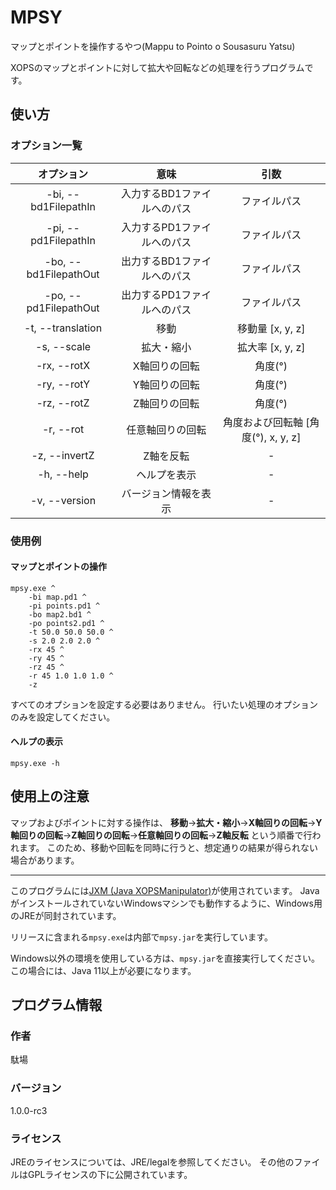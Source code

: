 # MPSY

マップとポイントを操作するやつ(Mappu to Pointo o Sousasuru Yatsu)

XOPSのマップとポイントに対して拡大や回転などの処理を行うプログラムです。

## 使い方

### オプション一覧

|      オプション       |            意味             |                引数                 |
| :-------------------: | :-------------------------: | :---------------------------------: |
| -bi, --bd1FilepathIn  | 入力するBD1ファイルへのパス |            ファイルパス             |
| -pi, --pd1FilepathIn  | 入力するPD1ファイルへのパス |            ファイルパス             |
| -bo, --bd1FilepathOut | 出力するBD1ファイルへのパス |            ファイルパス             |
| -po, --pd1FilepathOut | 出力するPD1ファイルへのパス |            ファイルパス             |
|   -t, --translation   |            移動             |          移動量 [x, y, z]           |
|      -s, --scale      |         拡大・縮小          |          拡大率 [x, y, z]           |
|      -rx, --rotX      |        X軸回りの回転        |               角度(°)               |
|      -ry, --rotY      |        Y軸回りの回転        |               角度(°)               |
|      -rz, --rotZ      |        Z軸回りの回転        |               角度(°)               |
|       -r, --rot       |      任意軸回りの回転       | 角度および回転軸 [角度(°), x, y, z] |
|     -z, --invertZ     |          Z軸を反転          |                  -                  |
|      -h, --help       |        ヘルプを表示         |                  -                  |
|     -v, --version     |    バージョン情報を表示     |                  -                  |

### 使用例

#### マップとポイントの操作

```
mpsy.exe ^
	-bi map.pd1 ^
	-pi points.pd1 ^
	-bo map2.bd1 ^
	-po points2.pd1 ^
	-t 50.0 50.0 50.0 ^
	-s 2.0 2.0 2.0 ^
	-rx 45 ^
	-ry 45 ^
	-rz 45 ^
	-r 45 1.0 1.0 1.0 ^
	-z
```

すべてのオプションを設定する必要はありません。
行いたい処理のオプションのみを設定してください。

#### ヘルプの表示

```
mpsy.exe -h
```

## 使用上の注意

マップおよびポイントに対する操作は、
**移動**→**拡大・縮小**→**X軸回りの回転**→**Y軸回りの回転**→**Z軸回りの回転**→**任意軸回りの回転**→**Z軸反転**
という順番で行われます。
このため、移動や回転を同時に行うと、想定通りの結果が得られない場合があります。

------

このプログラムには[JXM (Java XOPSManipulator)](https://github.com/Dabasan/jxm)が使用されています。
JavaがインストールされていないWindowsマシンでも動作するように、Windows用のJREが同封されています。

リリースに含まれる`mpsy.exe`は内部で`mpsy.jar`を実行しています。

Windows以外の環境を使用している方は、`mpsy.jar`を直接実行してください。
この場合には、Java 11以上が必要になります。

## プログラム情報

### 作者

駄場

### バージョン

1.0.0-rc3

### ライセンス

JREのライセンスについては、JRE/legalを参照してください。
その他のファイルはGPLライセンスの下に公開されています。

